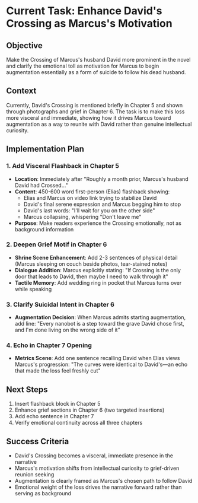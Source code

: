 # Current Task: Enhance David's Crossing as Marcus's Motivation

## Objective
Make the Crossing of Marcus's husband David more prominent in the novel and clarify the emotional toll as motivation for Marcus to begin augmentation essentially as a form of suicide to follow his dead husband.

## Context
Currently, David's Crossing is mentioned briefly in Chapter 5 and shown through photographs and grief in Chapter 6. The task is to make this loss more visceral and immediate, showing how it drives Marcus toward augmentation as a way to reunite with David rather than genuine intellectual curiosity.

## Implementation Plan

### 1. Add Visceral Flashback in Chapter 5
- **Location**: Immediately after "Roughly a month prior, Marcus's husband David had Crossed..."
- **Content**: 450-600 word first-person (Elias) flashback showing:
  - Elias and Marcus on video link trying to stabilize David
  - David's final serene expression and Marcus begging him to stop
  - David's last words: "I'll wait for you on the other side"
  - Marcus collapsing, whispering "Don't leave me"
- **Purpose**: Make readers experience the Crossing emotionally, not as background information

### 2. Deepen Grief Motif in Chapter 6
- **Shrine Scene Enhancement**: Add 2-3 sentences of physical detail (Marcus sleeping on couch beside photos, tear-stained notes)
- **Dialogue Addition**: Marcus explicitly stating: "If Crossing is the only door that leads to David, then maybe I need to walk through it"
- **Tactile Memory**: Add wedding ring in pocket that Marcus turns over while speaking

### 3. Clarify Suicidal Intent in Chapter 6
- **Augmentation Decision**: When Marcus admits starting augmentation, add line: "Every nanobot is a step toward the grave David chose first, and I'm done living on the wrong side of it"

### 4. Echo in Chapter 7 Opening
- **Metrics Scene**: Add one sentence recalling David when Elias views Marcus's progression: "The curves were identical to David's—an echo that made the loss feel freshly cut"

## Next Steps
1. Insert flashback block in Chapter 5
2. Enhance grief sections in Chapter 6 (two targeted insertions)
3. Add echo sentence in Chapter 7
4. Verify emotional continuity across all three chapters

## Success Criteria
- David's Crossing becomes a visceral, immediate presence in the narrative
- Marcus's motivation shifts from intellectual curiosity to grief-driven reunion seeking
- Augmentation is clearly framed as Marcus's chosen path to follow David
- Emotional weight of the loss drives the narrative forward rather than serving as background
